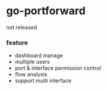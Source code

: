 # go-portforward
not released

### feature
- dashboard manage
- multiple users
- port & interface permission control
- flow analysis
- support multi interface